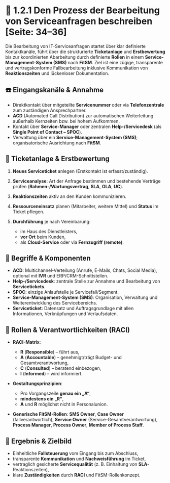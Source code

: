 # 🧭 1.2.1 Den Prozess der Bearbeitung von Serviceanfragen beschreiben [Seite: 34–36]

Die Bearbeitung von IT-Serviceanfragen startet über klar definierte Kontaktkanäle, führt über die strukturierte **Ticketanlage** und **Erstbewertung** bis zur koordinierten Abarbeitung durch definierte **Rollen** in einem **Service-Management-System (SMS)** nach **FitSM**. Ziel ist eine zügige, transparente und vertragskonforme Fallbearbeitung inklusive Kommunikation von **Reaktionszeiten** und lückenloser Dokumentation. 

## ☎️ Eingangskanäle & Annahme

* Direktkontakt über mitgeteilte **Servicenummer** oder via **Telefonzentrale** zum zuständigen Ansprechpartner.
* **ACD** (Automated Call Distribution) zur automatischen Weiterleitung außerhalb Kernzeiten bzw. bei hohem Aufkommen.
* Kontakt über **Service-Manager** oder zentralen **Help-/Servicedesk** (als **Single Point of Contact – SPOC**).
* Verwaltung über ein **Service-Management-System (SMS)**; organisatorische Ausrichtung nach **FitSM**.

## 📝 Ticketanlage & Erstbewertung

1. **Neues Serviceticket** anlegen (Erstkontakt ist erfasst/zuständig).
2. **Serviceanalyse**: Art der Anfrage bestimmen und bestehende Verträge prüfen (**Rahmen-/Wartungsvertrag**, **SLA**, **OLA**, **UC**).
3. **Reaktionszeiten** aktiv an den Kunden kommunizieren.
4. **Ressourceneinsatz** planen (Mitarbeiter, weitere Mittel) und **Status** im Ticket pflegen.
5. **Durchführung** je nach Vereinbarung:

   * im Haus des Dienstleisters,
   * **vor Ort** beim Kunden,
   * als **Cloud-Service** oder via **Fernzugriff (remote)**.

## 🧩 Begriffe & Komponenten

* **ACD**: Multichannel-Verteilung (Anrufe, E-Mails, Chats, Social Media), optional mit **IVR** und ERP/CRM-Schnittstellen.
* **Help-/Servicedesk**: zentrale Stelle zur Annahme und Bearbeitung von **Servicetickets**.
* **SPOC**: einzige Anlaufstelle je Servicefall/Segment.
* **Service-Management-System (SMS)**: Organisation, Verwaltung und Weiterentwicklung des Servicebereichs.
* **Serviceticket**: Datensatz und Auftragsgrundlage mit allen Informationen, Verknüpfungen und Verlaufsdaten.

## 👥 Rollen & Verantwortlichkeiten (RACI)

* **RACI-Matrix**:

  * **R** (**Responsible**) – führt aus,
  * **A** (**Accountable**) – genehmigt/trägt Budget- und Gesamtverantwortung,
  * **C** (**Consulted**) – beratend einbezogen,
  * **I** (**Informed**) – wird informiert.
* **Gestaltungsprinzipien**:

  * Pro Vorgangszeile **genau ein „A“**,
  * **mindestens ein „R“**,
  * **A** und **R** möglichst nicht in Personalunion.
* **Generische FitSM-Rollen**: **SMS Owner**, **Case Owner** (fallverantwortlich), **Service Owner** (Service-Gesamtverantwortung), **Process Manager**, **Process Owner**, **Member of Process Staff**.

## 🎯 Ergebnis & Zielbild

* Einheitliche **Fallsteuerung** vom Eingang bis zum Abschluss,
* transparente **Kommunikation** und **Nachweisführung** im Ticket,
* vertraglich gesicherte **Servicequalität** (z. B. Einhaltung von **SLA**-Reaktionszeiten),
* klare **Zuständigkeiten** durch **RACI** und FitSM-Rollenkonzept.
